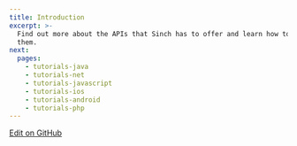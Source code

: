 ```yaml
---
title: Introduction
excerpt: >-
  Find out more about the APIs that Sinch has to offer and learn how to use
  them.
next:
  pages:
    - tutorials-java
    - tutorials-net
    - tutorials-javascript
    - tutorials-ios
    - tutorials-android
    - tutorials-php
---
```

[footer]: #
<a class="gitbutton pill" target="_blank" href="https://github.com/sinch/docs/blob/master/docs/tutorials/tutorials-introduction.md"><span class="fab fa-github"></span>Edit on GitHub</a>

[/footer]: #